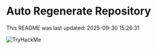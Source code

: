 # Auto Regenerate Repository

This README was last updated: 2025-09-30 15:26:31

 ![TryHackMe](https://tryhackme.com/badge/533634)